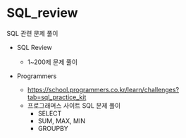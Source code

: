 # SQL_review
SQL 관련 문제 풀이 

* SQL Review 
  * 1~200제 문제 풀이

* Programmers
  * https://school.programmers.co.kr/learn/challenges?tab=sql_practice_kit
  * 프로그래머스 사이트 SQL 문제 풀이
    * SELECT
    * SUM, MAX, MIN
    * GROUPBY
